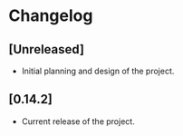 # Changelog

## [Unreleased]

- Initial planning and design of the project.

## [0.14.2]

- Current release of the project.